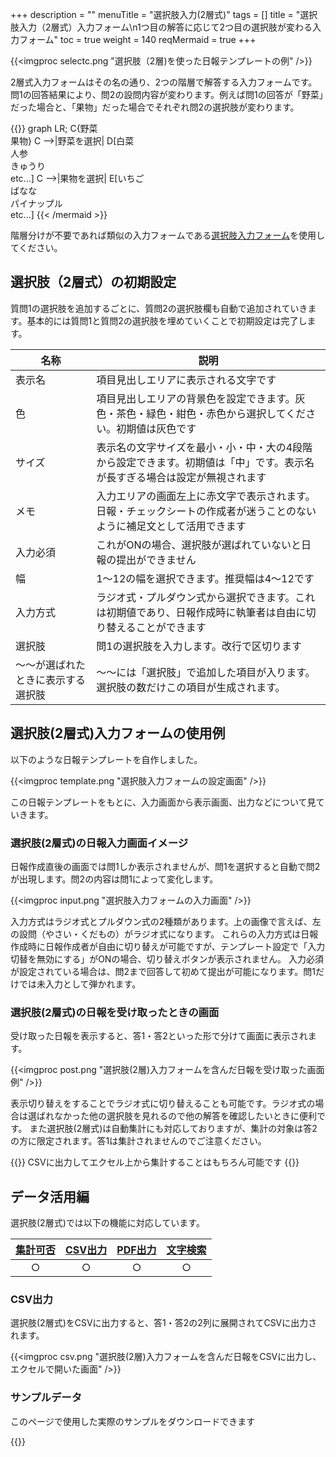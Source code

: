 +++
description = ""
menuTitle = "選択肢入力(2層式)"
tags = []
title = "選択肢入力（2層式）入力フォーム\n1つ目の解答に応じて2つ目の選択肢が変わる入力フォーム"
toc = true
weight = 140
reqMermaid = true
+++

{{<imgproc selectc.png "選択肢（2層)を使った日報テンプレートの例" />}}

2層式入力フォームはその名の通り、2つの階層で解答する入力フォームです。問1の回答結果により、問2の設問内容が変わります。例えば問1の回答が「野菜」だった場合と、「果物」だった場合でそれぞれ問2の選択肢が変わります。

{{<mermaid align="center">}}
graph LR;
    C{野菜<br>果物}
    C -->|野菜を選択| D[白菜<br>人参<br>きゅうり<br>etc...]
    C -->|果物を選択| E[いちご<br>ばなな<br>パイナップル<br>etc...]
{{< /mermaid >}}

階層分けが不要であれば類似の入力フォームである[選択肢入力フォーム](/org/groupsetting/template/select/)を使用してください。

## 選択肢（2層式）の初期設定

質問1の選択肢を追加するごとに、質問2の選択肢欄も自動で追加されていきます。基本的には質問1と質問2の選択肢を埋めていくことで初期設定は完了します。

|名称|説明|
|---|---|
|表示名|項目見出しエリアに表示される文字です|
|色|項目見出しエリアの背景色を設定できます。灰色・茶色・緑色・紺色・赤色から選択してください。初期値は灰色です|
|サイズ|表示名の文字サイズを最小・小・中・大の4段階から設定できます。初期値は「中」です。表示名が長すぎる場合は設定が無視されます|
|メモ|入力エリアの画面左上に赤文字で表示されます。日報・チェックシートの作成者が迷うことのないように補足文として活用できます|
|入力必須|これがONの場合、選択肢が選ばれていないと日報の提出ができません|
|幅|1〜12の幅を選択できます。推奨幅は4〜12です|
|入力方式|ラジオ式・プルダウン式から選択できます。これは初期値であり、日報作成時に執筆者は自由に切り替えることができます|
|選択肢|問1の選択肢を入力します。改行で区切ります|
|〜〜が選ばれたときに表示する選択肢|〜〜には「選択肢」で追加した項目が入ります。選択肢の数だけこの項目が生成されます。|

## 選択肢(2層式)入力フォームの使用例

以下のような日報テンプレートを自作しました。

{{<imgproc template.png "選択肢入力フォームの設定画面" />}}

この日報テンプレートをもとに、入力画面から表示画面、出力などについて見ていきます。

### 選択肢(2層式)の日報入力画面イメージ

日報作成直後の画面では問1しか表示されませんが、問1を選択すると自動で問2が出現します。問2の内容は問1によって変化します。

{{<imgproc input.png "選択肢入力フォームの入力画面" />}}

入力方式はラジオ式とプルダウン式の2種類があります。上の画像で言えば、左の設問（やさい・くだもの）がラジオ式になります。
これらの入力方式は日報作成時に日報作成者が自由に切り替えが可能ですが、テンプレート設定で「入力切替を無効にする」がONの場合、切り替えボタンが表示されません。
入力必須が設定されている場合は、問2まで回答して初めて提出が可能になります。問1だけでは未入力として弾かれます。

### 選択肢(2層式)の日報を受け取ったときの画面

受け取った日報を表示すると、答1・答2といった形で分けて画面に表示されます。

{{<imgproc post.png "選択肢(2層)入力フォームを含んだ日報を受け取った画面例" />}}

表示切り替えをすることでラジオ式に切り替えることも可能です。ラジオ式の場合は選ばれなかった他の選択肢を見れるので他の解答を確認したいときに便利です。
また選択肢(2層式)は自動集計にも対応しておりますが、集計の対象は答2の方に限定されます。答1は集計されませんのでご注意ください。

{{<alice pos="right" icon="pc">}}
CSVに出力してエクセル上から集計することはもちろん可能です
{{</alice>}}

## データ活用編

選択肢(2層式)では以下の機能に対応しています。

|[集計可否](/report/totalling/)|[CSV出力](/report/totalling/csv/)|[PDF出力](/report/read/pdf/)|[文字検索](/report/read/list/)|
|:---:|:---:|:---:|:---:|
|○|○|○|○|

### CSV出力

選択肢(2層式)をCSVに出力すると、答1・答2の2列に展開されてCSVに出力されます。

{{<imgproc csv.png "選択肢(2層)入力フォームを含んだ日報をCSVに出力し、エクセルで開いた画面" />}}

### サンプルデータ

このページで使用した実際のサンプルをダウンロードできます

{{<attachments style="orange" />}}
